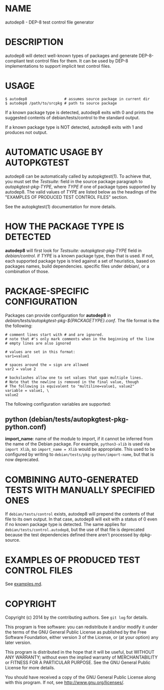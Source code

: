 # NAME

autodep8 - DEP-8 test control file generator

# DESCRIPTION

autodep8 will detect well-known types of packages and generate
DEP-8-compliant test control files for them. It can be used by DEP-8
implementations to support implicit test control files.

# USAGE

    $ autodep8                 # assumes source package in current dir
    $ autodep8 /path/to/srcpkg # path to source package

If a known package type is detected, autodep8 exits with 0 and prints the
suggested contents of debian/tests/control to the standard output.

If a known package type is NOT detected, autodep8 exits with 1 and
produces not output.

# AUTOMATIC USAGE BY AUTOPKGTEST

autodep8 can be automatically called by autopkgtest(1). To achieve that, you
must set the *Testsuite:* field in the source package paragraph to
*autopkgtest-pkg-TYPE*, where *TYPE* if one of package types supported by
autodep8. The valid values of *TYPE* are listed below as the headings of the
"EXAMPLES OF PRODUCED TEST CONTROL FILES" section.

See the autopkgtest(1) documentation for more details.

# HOW THE PACKAGE TYPE IS DETECTED

**autodep8** will first look for *Testsuite: autopkgtest-pkg-TYPE* field in
*debian/control*. if *TYPE* is a known package type, then that is used. If not,
each supported package type is tried against a set of heuristics, based on
packages names, build dependencies. specific files under debian/, or a
combination of those.

# PACKAGE-SPECIFIC CONFIGURATION

Packages can provide configuration for **autodep8** in
*debian/tests/autopkgtest-pkg-${PACKAGETYPE}.conf*. The file format is the the
following:

```
# comment lines start with # and are ignored.
# note that #'s only mark comments when in the beginning of the line
# empty lines are also ignored

# values are set in this format:
var1=value1

# spaces around the = sign are allowed
var2 = value 2

# backslashes allow one to set values that span multiple lines.
# Note that the newline is removed in the final value, though
# The following is equivalent to "multiline=value1, value2"
variable = value1, \
value2
```

The following configuration variables are supported:

## python (debian/tests/autopkgtest-pkg-python.conf)

**import_name**: name of the module to import, if it cannot be inferred from
the name of the Debian package. For example, `python3-xlib` is used via `import
Xlib`, so `import_name = Xlib` would be appropriate.  This used to be
configured by writing to `debian/tests/pkg-python/import-name`, but that is now
deprecated.

# COMBINING AUTO-GENERATED TESTS WITH MANUALLY SPECIFIED ONES

If `debian/tests/control` exists, autodep8 will prepend the contents of that
file to its own output. In that case, autodep8 will exit with a status of 0
even if no known package type is detected. The same applies for
`debian/tests/control.autodep8`, but the use of that file is deprecated because
the test dependencies defined there aren't processed by dpkg-source.

# EXAMPLES OF PRODUCED TEST CONTROL FILES

See [examples.md](examples.md).

# COPYRIGHT

Copyright (c) 2014 by the contributing authors. See `git log` for details.

This program is free software: you can redistribute it and/or modify
it under the terms of the GNU General Public License as published by
the Free Software Foundation, either version 3 of the License, or
(at your option) any later version.

This program is distributed in the hope that it will be useful,
but WITHOUT ANY WARRANTY; without even the implied warranty of
MERCHANTABILITY or FITNESS FOR A PARTICULAR PURPOSE.  See the
GNU General Public License for more details.

You should have received a copy of the GNU General Public License
along with this program.  If not, see <http://www.gnu.org/licenses/>.

